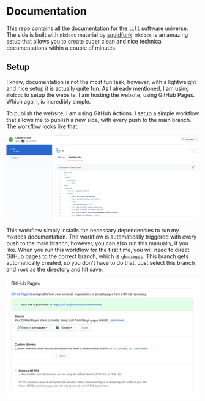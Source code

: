 # Documentation

This repo contains all the documentation for the <code>till</code> software universe. The side is built with <code>mkdocs</code> material by <a href="https://github.com/squidfunk">squidfunk</a>. <code>mkdocs</code> is an amazing setup that allows you to create super clean and nice technical documentations within a couple of minutes.

## Setup

I know, documentation is not the most fun task, however, with a lightweight and nice setup it is actually quite fun. As I already mentioned, I am using <code>mkdocs</code> to setup the website. I am hosting the website, using GitHub Pages. Which again, is incredibly simple.

To publish the website, I am using GitHub Actions. I setup a simple workflow that allows me to publish a new side, with every push to the main branch. The workflow looks like that:

<p align="center">
  <img src="resources/workflow.png" width="600">
</p>

This workflow simply installs the necessary dependencies to run my mkdocs documentation. The workflow is automatically triggered with every push to the main branch, however, you can also run this manually, if you like. When you run this workflow for the first time, you will need to direct GitHub pages to the correct branch, which is <code>gh-pages</code>. This branch gets automatically created, so you don't have to do that. Just select this branch and <code>root</code> as the directory and hit save.

<p align="center">
  <img src="resources/github-pages.png" width="600">
</p>